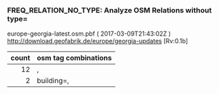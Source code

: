  
### FREQ_RELATION_NO_TYPE: Analyze OSM Relations without type= 
europe-georgia-latest.osm.pbf ( 2017-03-09T21:43:02Z ) http://download.geofabrik.de/europe/georgia-updates [Rv:0.1b]
 
|  count  |  osm tag combinations 
|  -----: | :---------------------------
|     12  |  , 
|      2  |  building=, 
 
